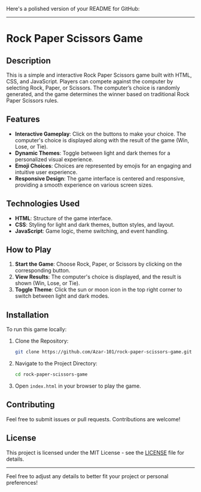 Here's a polished version of your README for GitHub:

---

# Rock Paper Scissors Game

## Description
This is a simple and interactive Rock Paper Scissors game built with HTML, CSS, and JavaScript. Players can compete against the computer by selecting Rock, Paper, or Scissors. The computer’s choice is randomly generated, and the game determines the winner based on traditional Rock Paper Scissors rules.

## Features
- **Interactive Gameplay**: Click on the buttons to make your choice. The computer's choice is displayed along with the result of the game (Win, Lose, or Tie).
- **Dynamic Themes**: Toggle between light and dark themes for a personalized visual experience.
- **Emoji Choices**: Choices are represented by emojis for an engaging and intuitive user experience.
- **Responsive Design**: The game interface is centered and responsive, providing a smooth experience on various screen sizes.

## Technologies Used
- **HTML**: Structure of the game interface.
- **CSS**: Styling for light and dark themes, button styles, and layout.
- **JavaScript**: Game logic, theme switching, and event handling.

## How to Play
1. **Start the Game**: Choose Rock, Paper, or Scissors by clicking on the corresponding button.
2. **View Results**: The computer's choice is displayed, and the result is shown (Win, Lose, or Tie).
3. **Toggle Theme**: Click the sun or moon icon in the top right corner to switch between light and dark modes.

## Installation
To run this game locally:

1. Clone the Repository:
    ```bash
    git clone https://github.com/Azar-101/rock-paper-scissors-game.git
    ```

2. Navigate to the Project Directory:
    ```bash
    cd rock-paper-scissors-game
    ```

3. Open `index.html` in your browser to play the game.

## Contributing
Feel free to submit issues or pull requests. Contributions are welcome!

## License
This project is licensed under the MIT License - see the [LICENSE](LICENSE) file for details.

---

Feel free to adjust any details to better fit your project or personal preferences!
